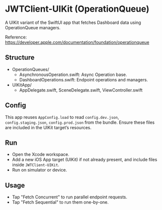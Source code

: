 # JWTClient-UIKit (OperationQueue)

A UIKit variant of the SwiftUI app that fetches Dashboard data using OperationQueue managers.

Reference: https://developer.apple.com/documentation/foundation/operationqueue

## Structure
- OperationQueues/
  - AsynchronousOperation.swift: Async Operation base.
  - DashboardOperations.swift: Endpoint operations and managers.
- UIKitApp/
  - AppDelegate.swift, SceneDelegate.swift, ViewController.swift

## Config
This app reuses `AppConfig.load` to read `config.dev.json`, `config.staging.json`, `config.prod.json` from the bundle. Ensure these files are included in the UIKit target’s resources.

## Run
- Open the Xcode workspace.
- Add a new iOS App target (UIKit) if not already present, and include files inside `JWTClient-UIKit`.
- Run on simulator or device.

## Usage
- Tap "Fetch Concurrent" to run parallel endpoint requests.
- Tap "Fetch Sequential" to run them one-by-one.
